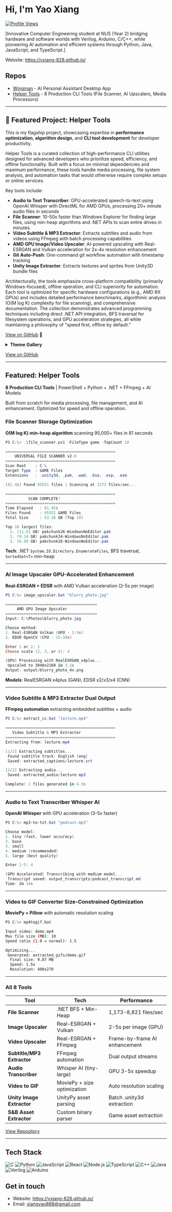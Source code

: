 ﻿# Hi, I'm Yao Xiang 

[![Profile Views](https://komarev.com/ghpvc/?username=Yxiang-828&color=blue)](https://github.com/Yxiang-828)

[Innovative Computer Engineering student at NUS (Year 2) bridging hardware and software worlds with Verilog, Arduino, C/C++, while pioneering AI automation and efficient systems through Python, Java, JavaScript, and TypeScript.]

 Website: https://yxiang-828.github.io/

##  Repos
- [Wingman](https://github.com/Yxiang-828/Wingman) - AI Personal Assistant Desktop App 
- [Helper Tools](https://github.com/Yxiang-828/Helper_Tools) - 8 Production CLI Tools (File Scanner, AI Upscalers, Media Processors) 

---

## 🚀 Featured Project: Helper Tools

This is my flagship project, showcasing expertise in **performance optimization**, **algorithm design**, and **CLI tool development** for developer productivity.

Helper Tools is a curated collection of high-performance CLI utilities designed for advanced developers who prioritize speed, efficiency, and offline functionality. Built with a focus on minimal dependencies and maximum performance, these tools handle media processing, file system analysis, and automation tasks that would otherwise require complex setups or online services.

Key tools include:
- **Audio to Text Transcriber**: GPU-accelerated speech-to-text using OpenAI Whisper with DirectML for AMD GPUs, processing 20+ minute audio files in seconds
- **File Scanner**: 10-50x faster than Windows Explorer for finding large files, using min-heap algorithms and .NET APIs to scan entire drives in minutes
- **Video Subtitle & MP3 Extractor**: Extracts subtitles and audio from videos using FFmpeg with batch processing capabilities
- **AMD GPU Image/Video Upscaler**: AI-powered upscaling with Real-ESRGAN and Vulkan acceleration for 2x-4x resolution enhancement
- **Git Auto-Push**: One-command git workflow automation with timestamp tracking
- **Unity Image Extractor**: Extracts textures and sprites from Unity3D bundle files

Architecturally, the tools emphasize cross-platform compatibility (primarily Windows-focused), offline operation, and CLI superiority for automation. Each tool is optimized for specific hardware configurations (e.g., AMD RX GPUs) and includes detailed performance benchmarks, algorithmic analysis (O(M log K) complexity for file scanning), and comprehensive documentation. The collection demonstrates advanced programming techniques including direct .NET API integration, BFS traversal for filesystem operations, and GPU acceleration strategies, all while maintaining a philosophy of "speed first, offline by default."

[View on GitHub](https://github.com/Yxiang-828/Helper_Tools) 🔗

<details>
<summary><b> Theme Gallery</b></summary>

<div align="center">
<table>
<tr>
<td align="center"><img src="https://raw.githubusercontent.com/Yxiang-828/Wingman/main/src/assets/backgrounds/dark-theme.png" width="200" alt="Dark Theme"/><br/><b> Dark</b></td>
<td align="center"><img src="https://raw.githubusercontent.com/Yxiang-828/Wingman/main/src/assets/backgrounds/light-theme.png" width="200" alt="Light Theme"/><br/><b> Light</b></td>
<td align="center"><img src="https://raw.githubusercontent.com/Yxiang-828/Wingman/main/src/assets/backgrounds/yandere-theme.png" width="200" alt="Yandere Theme"/><br/><b> Yandere</b></td>
</tr>
<tr>
<td align="center"><img src="https://raw.githubusercontent.com/Yxiang-828/Wingman/main/src/assets/backgrounds/kuudere-theme.png" width="200" alt="Kuudere Theme"/><br/><b> Kuudere</b></td>
<td align="center"><img src="https://raw.githubusercontent.com/Yxiang-828/Wingman/main/src/assets/backgrounds/tsundere-theme.png" width="200" alt="Tsundere Theme"/><br/><b> Tsundere</b></td>
<td align="center"><img src="https://raw.githubusercontent.com/Yxiang-828/Wingman/main/src/assets/backgrounds/dandere-theme.png" width="200" alt="Dandere Theme"/><br/><b> Dandere</b></td>
</tr>
</table>
</div>

</details>

[View on GitHub](https://github.com/Yxiang-828/Wingman) 

---

##  Featured: Helper Tools

**8 Production CLI Tools** | PowerShell + Python + .NET + FFmpeg + AI Models

Built from scratch for media processing, file management, and AI enhancement. Optimized for speed and offline operation.

### File Scanner  Storage Optimization
**O(M log K) min-heap algorithm** scanning 95,000+ files in 81 seconds

```powershell
PS C:\> .\file_scanner.ps1 -FileType game -TopCount 10

================================================
    UNIVERSAL FILE SCANNER v2.0
================================================
Scan Root    : C:\
Target Type  : GAME Files
Extensions   : .unity3d, .pak, .wad, .bsa, .esp, .esm

[81.4s] Found 95551 files | Scanning at 1173 files/sec...

================================================
          SCAN COMPLETE!
================================================
Time Elapsed   : 81.45s
Files Found    : 95551 GAME Files
Total Size     : 53.38 GB (Top 10)

Top 10 largest files:
  1. (11.61 GB) pakchunk26-WindowsNoEditor.pak
  2. (9.14 GB) pakchunk34-WindowsNoEditor.pak
  3. (6.49 GB) pakchunk26-WindowsNoEditor.pak
```

**Tech**: .NET `System.IO.Directory.EnumerateFiles`, BFS traversal, `SortedSet<T>` min-heap

---

### AI Image Upscaler  GPU-Accelerated Enhancement
**Real-ESRGAN + EDSR** with AMD Vulkan acceleration (2-5s per image)

```powershell
PS C:\> image_upscaler.bat "blurry_photo.jpg"

========================================
     AMD GPU Image Upscaler
========================================
Input: C:\Photos\blurry_photo.jpg

Choose method:
1. Real-ESRGAN Vulkan (GPU - 2-5s)
2. EDSR OpenCV (CPU - 15-30s)

Enter 1 or 2: 1
Choose scale (2, 3, or 4): 4

[GPU] Processing with RealESRGAN_x4plus...
 Upscaled to 3840x2160 in 3.2s
Output: output/blurry_photo_4x.png
```

**Models**: RealESRGAN x4plus (GAN), EDSR x2/x3/x4 (CNN)

---

### Video Subtitle & MP3 Extractor  Dual Output
**FFmpeg automation** extracting embedded subtitles + audio

```powershell
PS C:\> extract_cc.bat "lecture.mp4"

================================================
   Video Subtitle & MP3 Extractor
================================================
Extracting from: lecture.mp4

[1/2] Extracting subtitles...
 Found subtitle track: English [eng]
 Saved: extracted_captions/lecture.srt

[2/2] Extracting audio...
 Saved: extracted_audio/lecture.mp3

Complete! 2 files generated in 4.3s
```

---

### Audio to Text Transcriber  Whisper AI
**OpenAI Whisper** with GPU acceleration (3-5x faster)

```powershell
PS C:\> mp3-to-txt.bat "podcast.mp3"

Choose model:
1. tiny (fast, lower accuracy)
2. base
3. small
4. medium (recommended)
5. large (best quality)

Enter 1-5: 4

[GPU Accelerated] Transcribing with medium model...
 Transcript saved: output_transcripts/podcast_transcript.md
Time: 2m 34s
```

---

### Video to GIF Converter  Size-Constrained Optimization
**MoviePy + Pillow** with automatic resolution scaling

```bash
PS C:\> mp4togif.bat

Input video: demo.mp4
Max file size (MB): 10
Speed ratio (1.0 = normal): 1.5

Optimizing...
 Generated: extracted_gifs/demo.gif
  Final size: 9.87 MB
  Speed: 1.5x
  Resolution: 480x270
```

---

###  All 8 Tools

| Tool | Tech | Performance |
|------|------|-------------|
| **File Scanner** | .NET BFS + Min-Heap | 1,173-8,821 files/sec |
| **Image Upscaler** | Real-ESRGAN + Vulkan | 2-5s per image (GPU) |
| **Video Upscaler** | Real-ESRGAN + FFmpeg | Frame-by-frame AI enhancement |
| **Subtitle/MP3 Extractor** | FFmpeg automation | Dual output streams |
| **Audio Transcriber** | Whisper AI (tiny-large) | GPU 3-5x speedup |
| **Video to GIF** | MoviePy + size optimization | Auto resolution scaling |
| **Unity Image Extractor** | UnityPy asset parsing | Batch .unity3d extraction |
| **S&B Asset Extractor** | Custom binary parser | Game asset extraction |

[View Repository](https://github.com/Yxiang-828/Helper_Tools) 

---

##  Tech Stack
![C](https://img.shields.io/badge/C-00599C?style=for-the-badge&logo=c&logoColor=white)
![Python](https://img.shields.io/badge/Python-3776AB?style=for-the-badge&logo=python&logoColor=white)
![JavaScript](https://img.shields.io/badge/JavaScript-F7DF1E?style=for-the-badge&logo=javascript&logoColor=black)
![React](https://img.shields.io/badge/React-61DAFB?style=for-the-badge&logo=react&logoColor=black)
![Node.js](https://img.shields.io/badge/Node.js-339933?style=for-the-badge&logo=nodedotjs&logoColor=white)
![TypeScript](https://img.shields.io/badge/TypeScript-007ACC?style=for-the-badge&logo=typescript&logoColor=white)
![C++](https://img.shields.io/badge/C%2B%2B-00599C?style=for-the-badge&logo=c%2B%2B&logoColor=white)
![Java](https://img.shields.io/badge/Java-ED8B00?style=for-the-badge&logo=openjdk&logoColor=white)
![Verilog](https://img.shields.io/badge/Verilog-000000?style=for-the-badge&logo=verilog&logoColor=white)
![Arduino](https://img.shields.io/badge/Arduino-00979D?style=for-the-badge&logo=arduino&logoColor=white)

##  Get in touch
-  Website: https://yxiang-828.github.io/
-  Email: xiangyao888@gmail.com
